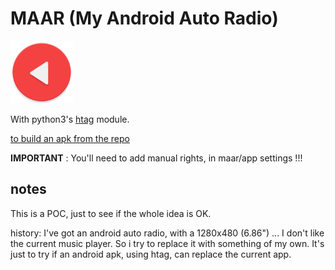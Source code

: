# MAAR (My Android Auto Radio)

<img src="app/maar.png" width="100" height="100">

With python3's [htag](https://github.com/manatlan/htag) module.


[to build an apk from the repo](buildozer.build)

**IMPORTANT** : 
You'll need to add manual rights, in maar/app settings !!!

## notes

This is a POC, just to see if the whole idea is OK.

history:  I've got an android auto radio, with a 1280x480 (6.86") ... I don't like the current music player. So i try to replace it with something of my own.
It's just to try if an android apk, using htag, can replace the current app.
